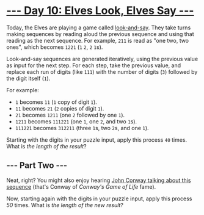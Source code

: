 # [--- Day 10: Elves Look, Elves Say ---](https://adventofcode.com/2015/day/10)

Today, the Elves are playing a game called [look-and-say](https://en.wikipedia.org/wiki/Look-and-say_sequence). They take turns making sequences by reading aloud the previous sequence and using that reading as the next sequence. For example, ``211`` is read as "one two, two ones", which becomes ``1221`` (``1`` ``2``, ``2`` ``1``s).

Look-and-say sequences are generated iteratively, using the previous value as input for the next step. For each step, take the previous value, and replace each run of digits (like ``111``) with the number of digits (``3``) followed by the digit itself (``1``).

For example:
- ``1`` becomes ``11`` (``1`` copy of digit ``1``).
- ``11`` becomes ``21`` (``2`` copies of digit ``1``).
- ``21`` becomes ``1211`` (one ``2`` followed by one ``1``).
- ``1211`` becomes ``111221`` (one ``1``, one ``2``, and two ``1``s).
- ``111221`` becomes ``312211`` (three ``1``s, two ``2``s, and one ``1``).

Starting with the digits in your puzzle input, apply this process ``40`` times. What is *the length of the result*?

## --- Part Two ---

Neat, right? You might also enjoy hearing [John Conway talking about this sequence](https://www.youtube.com/watch?v=ea7lJkEhytA) (that's Conway of *Conway's Game of Life* fame).

Now, starting again with the digits in your puzzle input, apply this process *50* times. What is *the length of the new result*?
